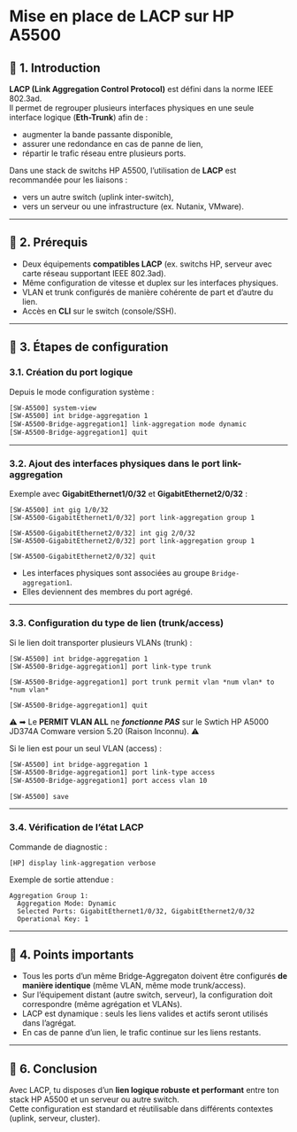 # Mise en place de LACP sur HP A5500

## 🔹 1. Introduction
**LACP (Link Aggregation Control Protocol)** est défini dans la norme IEEE 802.3ad.  
Il permet de regrouper plusieurs interfaces physiques en une seule interface logique (**Eth-Trunk**) afin de :  
- augmenter la bande passante disponible,  
- assurer une redondance en cas de panne de lien,  
- répartir le trafic réseau entre plusieurs ports.  

Dans une stack de switchs HP A5500, l’utilisation de **LACP** est recommandée pour les liaisons :  
- vers un autre switch (uplink inter-switch),  
- vers un serveur ou une infrastructure (ex. Nutanix, VMware).  

---

## 🔹 2. Prérequis
- Deux équipements **compatibles LACP** (ex. switchs HP, serveur avec carte réseau supportant IEEE 802.3ad).  
- Même configuration de vitesse et duplex sur les interfaces physiques.  
- VLAN et trunk configurés de manière cohérente de part et d’autre du lien.  
- Accès en **CLI** sur le switch (console/SSH).

---

## 🔹 3. Étapes de configuration

### 3.1. Création du port logique 
Depuis le mode configuration système :
```bash
[SW-A5500] system-view
[SW-A5500] int bridge-aggregation 1
[SW-A5500-Bridge-aggregation1] link-aggregation mode dynamic
[SW-A5500-Bridge-aggregation1] quit
```

---

### 3.2. Ajout des interfaces physiques dans le port link-aggregation
Exemple avec **GigabitEthernet1/0/32** et **GigabitEthernet2/0/32** :
```
[SW-A5500] int gig 1/0/32
[SW-A5500-GigabitEthernet1/0/32] port link-aggregation group 1

[SW-A5500-GigabitEthernet2/0/32] int gig 2/0/32
[SW-A5500-GigabitEthernet2/0/32] port link-aggregation group 1

[SW-A5500-GigabitEthernet2/0/32] quit
```

- Les interfaces physiques sont associées au groupe `Bridge-aggregation1`.  
- Elles deviennent des membres du port agrégé.  

---

### 3.3. Configuration du type de lien (trunk/access)
Si le lien doit transporter plusieurs VLANs (trunk) :
```
[SW-A5500] int bridge-aggregation 1
[SW-A5500-Bridge-aggregation1] port link-type trunk

[SW-A5500-Bridge-aggregation1] port trunk permit vlan *num vlan* to *num vlan* 

[SW-A5500-Bridge-aggregation1] quit
```
⚠️ ➡ Le **PERMIT VLAN ALL** ne ***fonctionne PAS*** sur le Swtich HP A5000 JD374A Comware version 5.20 (Raison Inconnu). ⚠️

Si le lien est pour un seul VLAN (access) :
```bash
[SW-A5500] int bridge-aggregation 1
[SW-A5500-Bridge-aggregation1] port link-type access
[SW-A5500-Bridge-aggregation1] port access vlan 10
```

```
[SW-A5500] save
```

---

### 3.4. Vérification de l’état LACP
Commande de diagnostic :
```bash
[HP] display link-aggregation verbose
```

Exemple de sortie attendue :
```
Aggregation Group 1:
  Aggregation Mode: Dynamic
  Selected Ports: GigabitEthernet1/0/32, GigabitEthernet2/0/32
  Operational Key: 1
```

---

## 🔹 4. Points importants
- Tous les ports d’un même Bridge-Aggregaton doivent être configurés **de manière identique** (même VLAN, même mode trunk/access).  
- Sur l’équipement distant (autre switch, serveur), la configuration doit correspondre (même agrégation et VLANs).  
- LACP est dynamique : seuls les liens valides et actifs seront utilisés dans l’agrégat.  
- En cas de panne d’un lien, le trafic continue sur les liens restants.  

---

## 🔹 6. Conclusion
Avec LACP, tu disposes d’un **lien logique robuste et performant** entre ton stack HP A5500 et un serveur ou autre switch.  
Cette configuration est standard et réutilisable dans différents contextes (uplink, serveur, cluster).  
